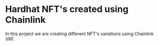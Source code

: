 # Hardhat NFT's created using Chainlink
In this project we are creating different NFT's variations using Chainlink VRF.